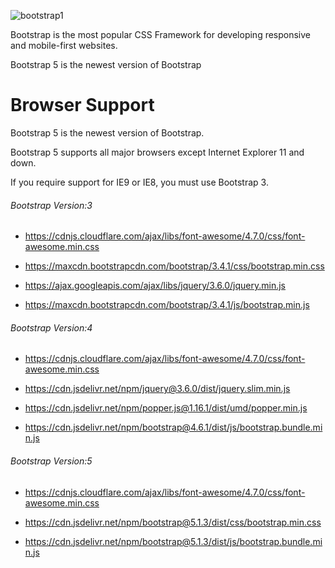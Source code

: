 

![bootstrap1](https://user-images.githubusercontent.com/69615463/160166814-605cc9a1-55ef-42ca-a9ec-2a37d5fc430e.png)

  
Bootstrap is the most popular CSS Framework for developing responsive and mobile-first websites.


Bootstrap 5 is the newest version of Bootstrap


# Browser Support

Bootstrap 5 is the newest version of Bootstrap.

Bootstrap 5 supports all major browsers except Internet Explorer 11 and down.

If you require support for IE9 or IE8, you must use Bootstrap 3.



  

<h6>Bootstrap Version:3</h6>

+ https://cdnjs.cloudflare.com/ajax/libs/font-awesome/4.7.0/css/font-awesome.min.css

+ https://maxcdn.bootstrapcdn.com/bootstrap/3.4.1/css/bootstrap.min.css

+ https://ajax.googleapis.com/ajax/libs/jquery/3.6.0/jquery.min.js

+ https://maxcdn.bootstrapcdn.com/bootstrap/3.4.1/js/bootstrap.min.js



<h6>Bootstrap Version:4</h6>

+ https://cdnjs.cloudflare.com/ajax/libs/font-awesome/4.7.0/css/font-awesome.min.css

+ https://cdn.jsdelivr.net/npm/jquery@3.6.0/dist/jquery.slim.min.js

+ https://cdn.jsdelivr.net/npm/popper.js@1.16.1/dist/umd/popper.min.js

+ https://cdn.jsdelivr.net/npm/bootstrap@4.6.1/dist/js/bootstrap.bundle.min.js


<h6>Bootstrap Version:5</h6>

+ https://cdnjs.cloudflare.com/ajax/libs/font-awesome/4.7.0/css/font-awesome.min.css

+ https://cdn.jsdelivr.net/npm/bootstrap@5.1.3/dist/css/bootstrap.min.css

+ https://cdn.jsdelivr.net/npm/bootstrap@5.1.3/dist/js/bootstrap.bundle.min.js















